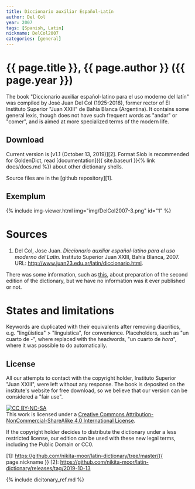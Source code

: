 ```yaml
---
title: Diccionario auxiliar Español-Latín
author: Del Col
year: 2007
tags: [Spanish, Latin]
nickname: DelCol2007
categories: [general]
---
```

# {{ page.title }}, {{ page.author }} ({{ page.year }})

The book "Diccionario auxiliar español-latino para el uso moderno del latín" was compiled by José Juan Del Col (1925-2018), former rector of El Instituto Superior "Juan XXIII" de Bahía Blanca (Argentina). It contains some general lexis, though does not have such frequent words as "andar" or "comer", and is aimed at more specialized terms of the modern life.


## Download

Current version is [v1.1 (October 13, 2019)][2]. Format Slob is recommended for GoldenDict, read [documentation]({{ site.baseurl }}{% link docs/docs.md %}) about other dictionary shells.

Source files are in the [github repository][1].


## Exemplum

{% include img-viewer.html img="img/DelCol2007-3.png" id="1" %}


# Sources

1. Del Col, Jose Juan. _Diccionario auxiliar español-latino para el uso moderno del Latín._ Instituto Superior Juan XXIII, Bahía Blanca, 2007. URL: <http://www.juan23.edu.ar/latin/diccionario.html>.

There was some information, such as [this](information), about preparation of the second edition of the dictionary, but we have no information was it ever published or not.


# States and limitations

Keywords are duplicated with their equivalents after removing diacritics, e.g. "lingüística" > "linguistica", for convenience. Placeholders, such as "un cuarto de -", where replaced with the headwords, "un cuarto de _hora_", where it was possible to do automatically.


## License

All our attempts to contact with the copyright holder, Instituto Superior "Juan XXIII", were left without any response. The book is deposited on the institute's website for free download, so we believe that our version can be considered a "fair use".

[![CC BY-NC-SA](https://i.creativecommons.org/l/by-nc-sa/4.0/88x31.png)](http://creativecommons.org/licenses/by-nc-sa/4.0/)\
This work is licensed under a [Creative Commons Attribution-NonCommercial-ShareAlike 4.0 International License](http://creativecommons.org/licenses/by-nc-sa/4.0/).

If the copyright holder decides to distribute the dictionary under a less restricted license, our edition can be used with these new legal terms, including the Public Domain or CC0.


[1]: https://github.com/nikita-moor/latin-dictionary/tree/master/{{ page.nickname }}
[2]: https://github.com/nikita-moor/latin-dictionary/releases/tag/2019-10-13

{% include dicitonary_ref.md %}

